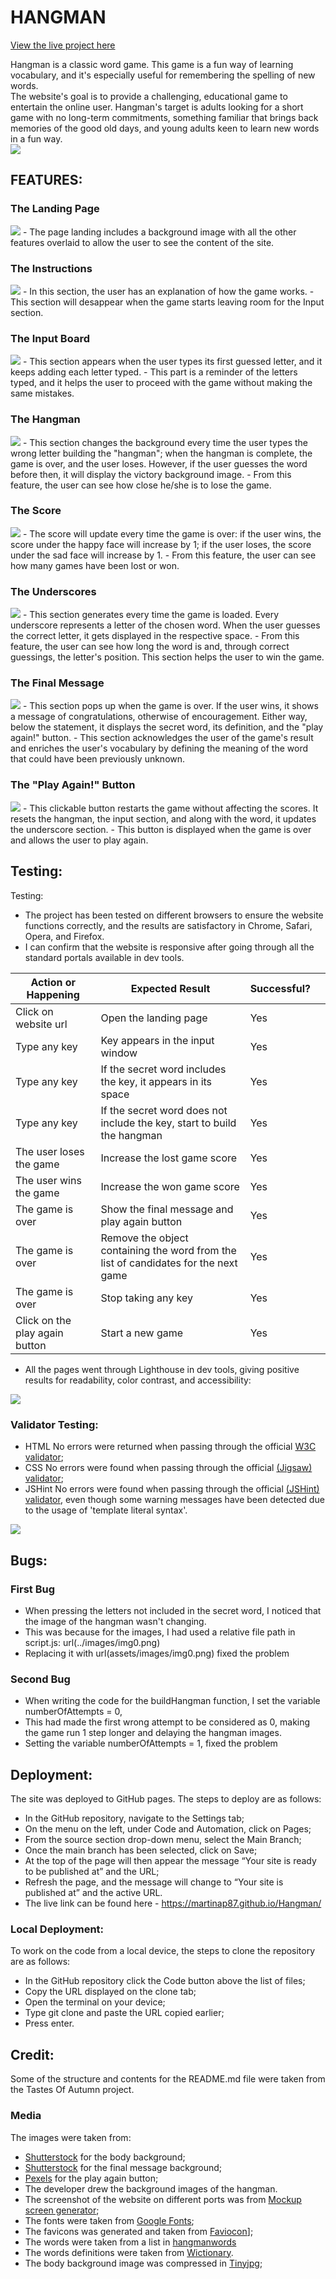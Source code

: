 # HANGMAN
[View the live project here](https://martinap87.github.io/Hangman/)

Hangman is a classic word game. This game is a fun way of learning vocabulary, and it's especially useful for remembering the spelling of new words.  
The website's goal is to provide a challenging, educational game to entertain the online user. 
Hangman's target is adults looking for a short game with no long-term commitments, something familiar that brings back memories of the good old days, and young adults keen to learn new words in a fun way.  
<img src ="readme-images/responsive.png">
## FEATURES:

### The Landing Page
 <img src ="readme-images/landing-page.png">
- The page landing includes a background image with all the other features overlaid to allow the user to see the content of the site.

### The Instructions
<img src="readme-images/instructions.png">
- In this section, the user has an explanation of how the game works.
- This section will desappear when the game starts leaving room for the Input section.

### The Input Board
<img src="readme-images/input.png">
- This section appears when the user types its first guessed letter, and it keeps adding each letter typed.
- This part is a reminder of the letters typed, and it helps the user to proceed with the game without making the same mistakes.

### The Hangman
<img src="readme-images/hangman.png">
- This section changes the background every time the user types the wrong letter building the "hangman"; when the hangman is complete, the game is over, and the user loses. However, if the user guesses the word before then, it will display the victory background image.
- From this feature, the user can see how close he/she is to lose the game.

### The Score
<img src="readme-images/scores.png">
- The score will update every time the game is over: if the user wins, the score under the happy face will increase by 1; if the user loses, the score under the sad face will increase by 1.
- From this feature, the user can see how many games have been lost or won.

### The Underscores
<img src="readme-images/letters.png">
- This section generates every time the game is loaded. Every underscore represents a letter of the chosen word. When the user guesses the correct letter, it gets displayed in the respective space.
- From this feature, the user can see how long the word is and, through correct guessings,  the letter's position. This section helps the user to win the game.

### The Final Message
<img src="readme-images/final-message.png">
- This section pops up when the game is over. If the user wins, it shows a message of congratulations, otherwise of encouragement. Either way, below the statement, it displays the secret word, its definition, and the "play again!" button.
- This section acknowledges the user of the game's result and enriches the user's vocabulary by defining the meaning of the word that could have been previously unknown. 

### The "Play Again!" Button
<img src="readme-images/restart.png">
- This clickable button restarts the game without affecting the scores.
It resets the hangman, the input section, and along with the word, it updates the underscore section.
- This button is displayed when the game is over and allows the user to play again.

## Testing:
Testing: 
- The project has been tested on different browsers to ensure the website functions correctly, and the results are satisfactory in Chrome, Safari, Opera, and Firefox. 
- I can confirm that the website is responsive after going through all the standard portals available in dev tools. 
<table>
<thead>
<tr>
<th>Action or Happening</th>
<th>Expected Result</th>
<th>Successful?<th>
</tr>
</thead>
<tbody>
<tr>
<td>Click on website url</td>
<td>Open the landing page</td>
<td>Yes</td>
</tr>
<tr>
<td>Type any key</td>
<td>Key appears in the input window</td>
<td>Yes</td>
</tr>
<tr>
<td>Type any key</td>
<td>If the secret word includes the key, it appears in its space</td>
<td>Yes</td>
</tr>
<tr>
<td>Type any key</td>
<td>If the secret word does not include the key, start to build the hangman</td>
<td>Yes</td>
</tr>
<tr>
<td>The user loses the game</td>
<td>Increase the lost game score</td>
<td>Yes</td>
</tr>
<td>The user wins the game</td>
<td>Increase the won game score</td>
<td>Yes</td>
</tr>
<tr>
<td>The game is over</td>
<td>Show the final message and play again button</td>
<td>Yes</td>
</tr>
<tr>
<td>The game is over</td>
<td>Remove the object containing the word from the list of candidates for the next game</td>
<td>Yes</td>
</tr>
<tr>
<td>The game is over</td>
<td>Stop taking any key</td>
<td>Yes</td>
</tr>
<tr>
<td>Click on the play again button</td>
<td>Start a new game</td>
<td>Yes</td>
</tr>
<tr>
</tbody>
</table>

- All the pages went through Lighthouse in dev tools, giving positive results for readability, color contrast, and accessibility:
<img src="readme-images/lighthouse.png">

### Validator Testing:
- HTML
No errors were returned when passing through the official [W3C validator](https://validator.w3.org/nu/?doc=https%3A%2F%2Fmartinap87.github.io%2FHangman%2F);
- CSS
No errors were found when passing through the official [(Jigsaw) validator](https://jigsaw.w3.org/css-validator/validator?uri=https%3A%2F%2Fmartinap87.github.io%2FHangman%2F&profile=css3svg&usermedium=all&warning=1&vextwarning=&lang=en);
- JSHint
No errors were found when passing through the official [(JSHint) validator](https://jshint.com/), 
even though some warning messages have been detected due to the usage of 'template literal syntax'.
<img src ="readme-images/jshint.png">

## Bugs:
### First Bug
- When pressing the letters not included in the secret word, I noticed that the image of the hangman wasn't changing.
- This was because for the images, I had used a relative file path in script.js:
url(../images/img0.png)
- Replacing it with url(assets/images/img0.png) fixed the problem
### Second Bug
- When writing the code for the buildHangman function, I set the variable numberOfAttempts = 0, 
- This had made the first wrong attempt to be considered as 0, making the game run 1 step longer and delaying the hangman images.
- Setting the variable numberOfAttempts = 1, fixed the problem

## Deployment:
The site was deployed to GitHub pages. The steps to deploy are as follows:
- In the GitHub repository, navigate to the Settings tab;
- On the menu on the left, under Code and Automation, click on Pages;
- From the source section drop-down menu, select the Main Branch;
- Once the main branch has been selected, click on Save;
- At the top of the page will then appear the message “Your site is ready to be published at” and the URL;
- Refresh the page, and the message will change to “Your site is published at” and the active URL.
- The live link can be found here - https://martinap87.github.io/Hangman/

### Local Deployment:
To work on the code from a local device, the steps to clone the repository are as follows:
- In the GitHub repository click the Code button above the list of files;
- Copy the URL displayed on the clone tab;
- Open the terminal on your device;
- Type git clone and paste the URL copied earlier;
- Press enter.

## Credit:
Some of the structure and contents for the README.md file were taken from the Tastes Of Autumn project.

### Media
The images were taken from:
- [Shutterstock](https://www.shutterstock.com/image-photo/wooden-color-pencils-on-white-paper-1005954823) for the body background;
- [Shutterstock](https://www.shutterstock.com/image-photo/close-white-ripped-piece-paper-on-226006654) for the final message background;
- [Pexels](https://www.pexels.com/it-it/foto/gomma-da-cancellare-pelikan-br-40-rossa-e-blu-su-superficie-bianca-35202/) for the play again button;
- The developer drew the background images of the hangman.
- The screenshot of the website on different ports was from [Mockup screen generator](https://ui.dev/amiresponsive);
- The fonts were taken from [Google Fonts](https://fonts.google.com/);
- The favicons was generated and taken from [Faviocon](https://favicon.io/)];
- The words were taken from a list in [hangmanwords](https://www.hangmanwords.com/words)
- The words definitions were taken from [Wictionary](https://en.wiktionary.org/wiki/Wiktionary:Main_Page).
- The body background image was compressed in [Tinyjpg](https://tinyjpg.com/);
